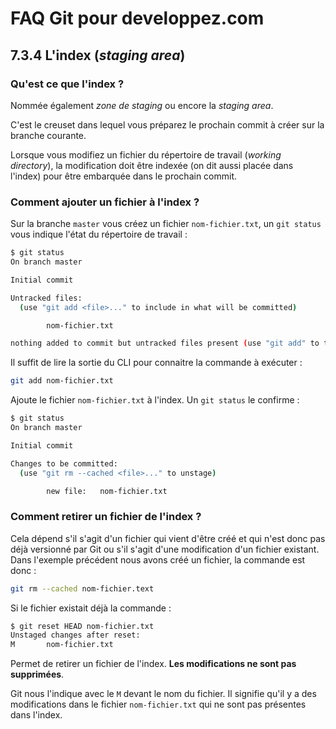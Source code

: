 # FAQ Git pour developpez.com

## 7.3.4 L'index (*staging area*)

### Qu'est ce que l'index ?

Nommée également *zone de staging* ou encore la *staging area*.

C'est le creuset dans lequel vous préparez le prochain commit à créer sur la branche courante.

Lorsque vous modifiez un fichier du répertoire de travail (*working directory*), la modification doit être indexée (on dit aussi placée dans l'index) pour être embarquée dans le prochain commit.

### Comment ajouter un fichier à l'index ?

Sur la branche `master` vous créez un fichier `nom-fichier.txt`, un `git status` vous indique l'état du répertoire de travail :

```bash
$ git status
On branch master

Initial commit

Untracked files:
  (use "git add <file>..." to include in what will be committed)

        nom-fichier.txt

nothing added to commit but untracked files present (use "git add" to track)
```

Il suffit de lire la sortie du CLI pour connaitre la commande à exécuter :

```bash
git add nom-fichier.txt
```

Ajoute le fichier `nom-fichier.txt` à l'index. Un `git status` le confirme :

```bash
$ git status
On branch master

Initial commit

Changes to be committed:
  (use "git rm --cached <file>..." to unstage)

        new file:   nom-fichier.txt
```

### Comment retirer un fichier de l'index ?

Cela dépend s'il s'agit d'un fichier qui vient d'être créé et qui n'est donc pas déjà versionné par Git ou s'il s'agit d'une modification d'un fichier existant. Dans l'exemple précédent nous avons créé un fichier, la commande est donc :

```bash
git rm --cached nom-fichier.text
```

Si le fichier existait déjà la commande :

```bash
$ git reset HEAD nom-fichier.txt
Unstaged changes after reset:
M       nom-fichier.txt
```

Permet de retirer un fichier de l'index. **Les modifications ne sont pas supprimées**.

Git nous l'indique avec le `M` devant le nom du fichier. Il signifie qu'il y a des modifications dans le fichier `nom-fichier.txt` qui ne sont pas présentes dans l'index.
